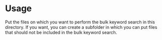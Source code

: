 # Usage
Put the files on which you want to perform the bulk keyword search in this directory. If you want, you can create a subfolder in which you can put files that should not be included in the bulk keyword search.